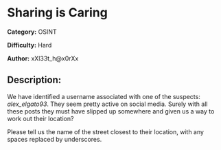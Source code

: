 # Sharing is Caring

**Category:** OSINT

**Difficulty:** Hard

**Author:** xXl33t_h@x0rXx

## Description:

We have identified a username associated with one of the suspects: *alex_elgato93*. They seem pretty active on social media. Surely with all these posts they must have slipped up somewhere and given us a way to work out their location?

Please tell us the name of the street closest to their location, with any spaces replaced by underscores.
